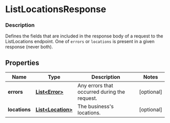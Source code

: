 
# ListLocationsResponse

### Description

Defines the fields that are included in the response body of a request to the ListLocations endpoint.  One of `errors` or `locations` is present in a given response (never both).

## Properties
Name | Type | Description | Notes
------------ | ------------- | ------------- | -------------
**errors** | [**List&lt;Error&gt;**](Error.md) | Any errors that occurred during the request. |  [optional]
**locations** | [**List&lt;Location&gt;**](Location.md) | The business&#39;s locations. |  [optional]



